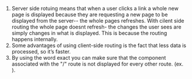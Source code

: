 1.  Server side rotuing means that when a user clicks a link a whole new page is displayed because they are requesting a new page to be displayed from the server-- the whole pages refreshes. With cilent side routing the whole page doesnt refresh- the changes the user sees are simply changes in what is displayed. This is because the routing happens internally.
2.	Some advantages of using client-side routing is the fact that less data is processed, so it’s faster.
4. By using the word exact you can make sure that the component associated with the "/" route is not displayed for every other route. (ex.<Route path="/" component={Home} exact /> ).